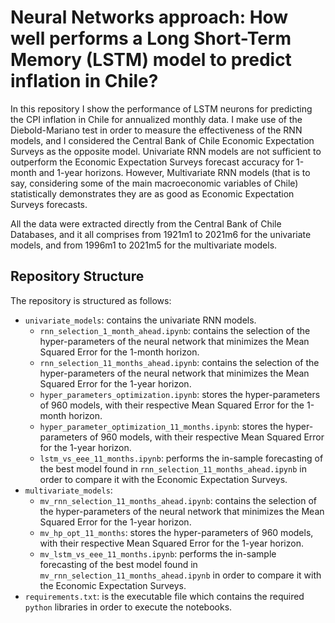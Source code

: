 # Neural Networks approach: How well performs a Long Short-Term Memory (LSTM) model to predict inflation in Chile?

In this repository I show the performance of LSTM neurons for predicting the CPI inflation in Chile for annualized monthly data. I make use of the Diebold-Mariano test in order to measure the effectiveness of the RNN models, and I considered the Central Bank of Chile Economic Expectation Surveys as the opposite model. Univariate RNN models are not sufficient to outperform the Economic Expectation Surveys forecast accuracy for 1-month and 1-year horizons. However, Multivariate RNN models (that is to say, considering some of the main macroeconomic variables of Chile) statistically demonstrates they are as good as Economic Expectation Surveys forecasts.

All the data were extracted directly from the Central Bank of Chile Databases, and it all comprises from 1921m1 to 2021m6 for the univariate models, and from 1996m1 to 2021m5 for the multivariate models.

## Repository Structure

The repository is structured as follows:

- ```univariate_models```: contains the univariate RNN models.
  - ```rnn_selection_1_month_ahead.ipynb```: contains the selection of the hyper-parameters of the neural network that minimizes the Mean Squared Error for the 1-month horizon.
  - ```rnn_selection_11_months_ahead.ipynb```: contains the selection of the hyper-parameters of the neural network that minimizes the Mean Squared Error for the 1-year horizon.
  - ```hyper_parameters_optimization.ipynb```: stores the hyper-parameters of 960 models, with their respective Mean Squared Error for the 1-month horizon.
  - ```hyper_parameter_optimization_11_months.ipynb```: stores the hyper-parameters of 960 models, with their respective Mean Squared Error for the 1-year horizon.
  - ```lstm_vs_eee_11_months.ipynb```: performs the in-sample forecasting of the best model found in ```rnn_selection_11_months_ahead.ipynb``` in order to compare it with the Economic Expectation Surveys.
- ```multivariate_models```:
  - ```mv_rnn_selection_11_months_ahead.ipynb```: contains the selection of the hyper-parameters of the neural network that minimizes the Mean Squared Error for the 1-year horizon.
  - ```mv_hp_opt_11_months```: stores the hyper-parameters of 960 models, with their respective Mean Squared Error for the 1-year horizon.
  - ```mv_lstm_vs_eee_11_months.ipynb```: performs the in-sample forecasting of the best model found in ```mv_rnn_selection_11_months_ahead.ipynb``` in order to compare it with the Economic Expectation Surveys.
- ```requirements.txt```: is the executable file which contains the required ```python``` libraries in order to execute the notebooks.
